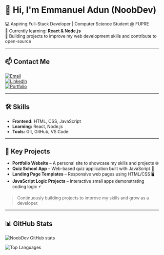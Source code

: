 # 👋 Hi, I'm Emmanuel Adun (NoobDev)

💻 Aspiring Full-Stack Developer | Computer Science Student @ FUPRE  
🌱 Currently learning: **React & Node.js**  
🚀 Building projects to improve my web development skills and contribute to open-source  

---

## 📫 Contact Me
[![Email](https://img.shields.io/badge/Email-noobdev.codes@gmail.com-c14438?style=flat-square&logo=gmail&logoColor=white)](mailto:noobdev.codes@gmail.com)  
[![LinkedIn](https://img.shields.io/badge/LinkedIn-Emmanuel%20Adun-blue?style=flat-square&logo=linkedin&logoColor=white)](https://www.linkedin.com/in/noobdev-emmanuel)  
[![Portfolio](https://img.shields.io/badge/Portfolio-ComingSoon-lightgrey?style=flat-square&logo=googlesitekit&logoColor=white)](#)  

---

## 🛠 Skills
- **Frontend:** HTML, CSS, JavaScript  
- **Learning:** React, Node.js  
- **Tools:** Git, GitHub, VS Code  

---

## 🔹 Key Projects
- **Portfolio Website** – A personal site to showcase my skills and projects 🌐  
- **Quiz School App** – Web-based quiz application built with JavaScript 📝  
- **Landing Page Templates** – Responsive web pages using HTML/CSS 🖥️  
- **JavaScript Logic Projects** – Interactive small apps demonstrating coding logic ⚡  

> Continuously building projects to improve my skills and grow as a developer.

---

## 📊 GitHub Stats
![NoobDev GitHub stats](https://github-readme-stats.vercel.app/api?username=noob-dev-emmanuel&show_icons=true&theme=radical)

![Top Languages](https://github-readme-stats.vercel.app/api/top-langs/?username=noob-dev-emmanuel&layout=compact&theme=radical)
